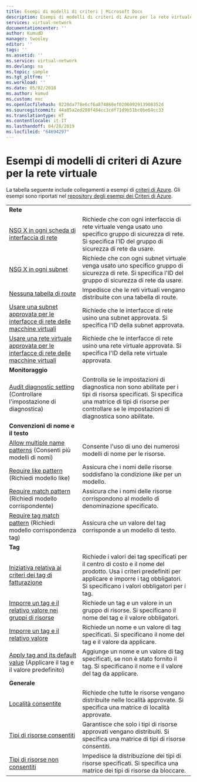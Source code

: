 ```yaml
---
title: Esempi di modelli di criteri | Microsoft Docs
description: Esempi di modelli di criteri di Azure per la rete virtuale.
services: virtual-network
documentationcenter: ''
author: KumudD
manager: twooley
editor: ''
tags: ''
ms.assetid: ''
ms.service: virtual-network
ms.devlang: na
ms.topic: sample
ms.tgt_pltfrm: ''
ms.workload: ''
ms.date: 05/02/2018
ms.author: kumud
ms.custom: mvc
ms.openlocfilehash: 8228da778e6cf6a874868ef0206092913908352d
ms.sourcegitcommit: 44a85a2ed288f484cc3cdf71d9b51bc0be64cc33
ms.translationtype: HT
ms.contentlocale: it-IT
ms.lasthandoff: 04/28/2019
ms.locfileid: "64694297"
---
```

# <a name="azure-policy-sample-templates-for-virtual-network"></a>Esempi di modelli di criteri di Azure per la rete virtuale

La tabella seguente include collegamenti a esempi di [criteri di Azure](../governance/policy/overview.md?toc=%2fazure%2fvirtual-network%2ftoc.json). Gli esempi sono riportati nel [repository degli esempi dei Criteri di Azure](https://github.com/Azure/azure-policy).

| | |
|---|---|
|**Rete**||
| [NSG X in ogni scheda di interfaccia di rete](../governance/policy/samples/nsg-on-nic.md?toc=%2fazure%2fvirtual-network%2ftoc.json) | Richiede che con ogni interfaccia di rete virtuale venga usato uno specifico gruppo di sicurezza di rete. Si specifica l'ID del gruppo di sicurezza di rete da usare. |
| [NSG X in ogni subnet](../governance/policy/samples/nsg-on-subnet.md?toc=%2fazure%2fvirtual-network%2ftoc.json) | Richiede che con ogni subnet virtuale venga usato uno specifico gruppo di sicurezza di rete. Si specifica l'ID del gruppo di sicurezza di rete da usare. |
| [Nessuna tabella di route](../governance/policy/samples/no-user-defined-route-table.md?toc=%2fazure%2fvirtual-network%2ftoc.json)  |Impedisce che le reti virtuali vengano distribuite con una tabella di route. |
| [Usare una subnet approvata per le interfacce di rete delle macchine virtuali](../governance/policy/samples/use-approved-subnet-vm-nics.md?toc=%2fazure%2fvirtual-network%2ftoc.json) | Richiede che le interfacce di rete usino una subnet approvata. Si specifica l'ID della subnet approvata. |
| [Usare una rete virtuale approvata per le interfacce di rete delle macchine virtuali](../governance/policy/samples/use-approved-vnet-vm-nics.md?toc=%2fazure%2fvirtual-network%2ftoc.json) | Richiede che le interfacce di rete usino una rete virtuale approvata. Si specifica l'ID della rete virtuale approvata. |
|**Monitoraggio**||
| [Audit diagnostic setting](../governance/policy/samples/audit-diagnostic-setting.md?toc=%2fazure%2fvirtual-network%2ftoc.json) (Controllare l'impostazione di diagnostica) | Controlla se le impostazioni di diagnostica non sono abilitate per i tipi di risorsa specificati. Si specifica una matrice di tipi di risorse per controllare se le impostazioni di diagnostica sono abilitate. |
|**Convenzioni di nome e il testo**||
| [Allow multiple name patterns](../governance/policy/samples/allow-multiple-name-patterns.md?toc=%2fazure%2fvirtual-network%2ftoc.json) (Consenti più modelli di nomi) | Consente l'uso di uno dei numerosi modelli di nome per le risorse. |
| [Require like pattern](../governance/policy/samples/enforce-like-pattern.md?toc=%2fazure%2fvirtual-network%2ftoc.json) (Richiedi modello like) | Assicura che i nomi delle risorse soddisfano la condizione *like* per un modello. |
| [Require match pattern](../governance/policy/samples/enforce-match-pattern.md?toc=%2fazure%2fvirtual-network%2ftoc.json) (Richiedi modello corrispondente) | Assicura che i nomi delle risorse corrispondono al modello di denominazione specificato. |
| [Require tag match pattern](../governance/policy/samples/enforce-tag-match-pattern.md?toc=%2fazure%2fvirtual-network%2ftoc.json) (Richiedi modello corrispondenza tag) | Assicura che un valore del tag corrisponde a un modello di testo. |
|**Tag**||
| [Iniziativa relativa ai criteri dei tag di fatturazione](../governance/policy/samples/billing-tags-policy-initiative.md?toc=%2fazure%2fvirtual-network%2ftoc.json) | Richiede i valori dei tag specificati per il centro di costo e il nome del prodotto. Usa i criteri predefiniti per applicare e imporre i tag obbligatori. Si specificano i valori obbligatori per i tag.  |
| [Imporre un tag e il relativo valore nei gruppi di risorse](../governance/policy/samples/enforce-tag-on-resource-groups.md?toc=%2fazure%2fvirtual-network%2ftoc.json) | Richiede un tag e un valore in un gruppo di risorse. Si specificano il nome del tag e il valore obbligatori.  |
| [Imporre un tag e il relativo valore](../governance/policy/samples/enforce-tag-value.md?toc=%2fazure%2fvirtual-network%2ftoc.json) | Richiede un nome e un valore di tag specificati. Si specificano il nome del tag e il valore da applicare.  |
| [Apply tag and its default value](../governance/policy/samples/apply-tag-default-value.md?toc=%2fazure%2fvirtual-network%2ftoc.json) (Applicare il tag e il valore predefinito) | Aggiunge un nome e un valore di tag specificati, se non è stato fornito il tag. Si specificano il nome e il valore del tag da applicare.  |
|**Generale**||
| [Località consentite](../governance/policy/samples/allowed-locations.md?toc=%2fazure%2fvirtual-network%2ftoc.json) | Richiede che tutte le risorse vengano distribuite nelle località approvate. Si specifica una matrice di località approvate.  |
| [Tipi di risorse consentiti](../governance/policy/samples/allowed-resource-types.md?toc=%2fazure%2fvirtual-network%2ftoc.json) | Garantisce che solo i tipi di risorse approvati vengano distribuiti. Si specifica una matrice di tipi di risorse consentiti.  |
| [Tipi di risorse non consentiti](../governance/policy/samples/not-allowed-resource-types.md?toc=%2fazure%2fvirtual-network%2ftoc.json) | Impedisce la distribuzione dei tipi di risorse specificati. Si specifica una matrice dei tipi di risorse da bloccare.  |